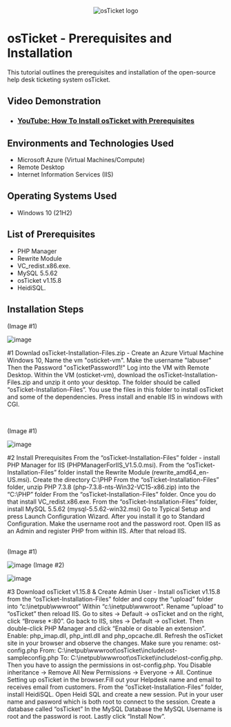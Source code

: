 <p align="center">
<img src="https://i.imgur.com/Clzj7Xs.png" alt="osTicket logo"/>
</p>

<h1>osTicket - Prerequisites and Installation</h1>
This tutorial outlines the prerequisites and installation of the open-source help desk ticketing system osTicket.<br />


<h2>Video Demonstration</h2>

- ### [YouTube: How To Install osTicket with Prerequisites](https://www.youtube.com)

<h2>Environments and Technologies Used</h2>

- Microsoft Azure (Virtual Machines/Compute)
- Remote Desktop
- Internet Information Services (IIS)

<h2>Operating Systems Used </h2>

- Windows 10</b> (21H2)

<h2>List of Prerequisites</h2>

- PHP Manager 
- Rewrite Module 
- VC_redist.x86.exe.
- MySQL 5.5.62
- osTicket v1.15.8
- HeidiSQL.

<h2>Installation Steps</h2>
(Image #1)

![image](https://github.com/user-attachments/assets/d621f906-d02b-4309-a164-d29dfdfbe971)

</p>
<p>
#1 Downlad osTicket-Installation-Files.zip - Create an Azure Virtual Machine Windows 10,  Name the vm "osticket-vm". Make the username "labuser" Then the Password "osTicketPassword1!" Log into the VM with Remote Desktop. Within the VM (osticket-vm), download the osTicket-Installation-Files.zip and unzip it onto your desktop. The folder should be called “osTicket-Installation-Files”. You use the files in this folder to install osTicket and some of the dependencies. Press install and enable IIS in windows with CGI.

  
</p>
<br />

(Image #1)


![image](https://github.com/user-attachments/assets/2dfca0b6-864b-46c0-bf31-e910f279601a)

</p
<p>
#2 Install Prerequisites From the “osTicket-Installation-Files” folder - install PHP Manager for IIS (PHPManagerForIIS_V1.5.0.msi). From the “osTicket-Installation-Files” folder install the Rewrite Module (rewrite_amd64_en-US.msi). Create the directory C:\PHP From the “osTicket-Installation-Files” folder, unzip PHP 7.3.8 (php-7.3.8-nts-Win32-VC15-x86.zip) into the “C:\PHP” folder From the “osTicket-Installation-Files” folder. Once you do that install VC_redist.x86.exe. From the “osTicket-Installation-Files” folder, install MySQL 5.5.62 (mysql-5.5.62-win32.msi) Go to Typical Setup and press Launch Configuration Wizard. After you install it go to Standard Configuration. Make the username root and the   password root. Open IIS as an Admin and register PHP from within IIS. After that reload IIS.

</p>
<br />
(Image #1)

![image](https://github.com/user-attachments/assets/35deeab7-c7be-40b4-8895-6e0c90a51758)
(Image #2)

![image](https://github.com/user-attachments/assets/13a00593-5a7f-448f-b254-9854ec198883)

</p>
<p>
#3 Download osTicket v1.15.8 & Create Admin User - Install osTicket v1.15.8 from the “osTicket-Installation-Files” folder and copy the “upload” folder into “c:\inetpub\wwwroot” Within “c:\inetpub\wwwroot". Rename “upload” to “osTicket” then reload IIS. Go to sites -> Default -> osTicket and on the right, click “Browse *:80”. Go back to IIS, sites -> Default -> osTicket. Then double-click PHP Manager and click “Enable or disable an extension”. Enable: php_imap.dll, php_intl.dll and php_opcache.dll. Refresh the osTicket site in your browser and observe the changes. Make sure you rename: ost-config.php From: C:\inetpub\wwwroot\osTicket\include\ost-sampleconfig.php To: C:\inetpub\wwwroot\osTicket\include\ost-config.php. Then you have to assign the permissions in ost-config.php. You Disable inheritance -> Remove All New Permissions -> Everyone -> All. Continue Setting up osTicket in the browser.Fill out your Helpdesk name and email to receives email from customers. From the “osTicket-Installation-Files” folder, install HeidiSQL. Open Heidi SQL and create a new session. Put in your user name and pasword which is both root to connect to the session. Create a database called “osTicket” In the MySQL Database the MySQL Username is root and the password is root. Lastly click “Install Now”.

</p>
<br />
